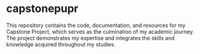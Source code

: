 # capstonepupr
This repository contains the code, documentation, and resources for my Capstone Project, which serves as the culmination of my academic journey. The project demonstrates my expertise and integrates the skills and knowledge acquired throughout my studies.
